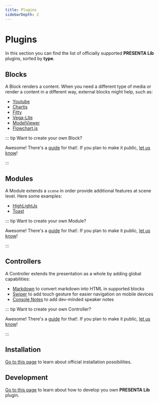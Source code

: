 ```yaml
---
title: Plugins
sidebarDepth: 2
---
```


# Plugins



In this section you can find the list of officially supported **PRESENTA Lib** plugins, sorted by  **type**.

## Blocks

A Block renders a content. When you need a different type of media or render a content in a different way, external blocks might help, such as:

- [Youtube](blocks/youtube)
- [Chartjs](blocks/chartjs)
- [Fitty](blocks/fitty)
- [Vega-Lite](blocks/vegalite)
- [ModelViewer](blocks/modelviewer)
- [Flowchart.js](blocks/flowchartjs)



::: tip Want to create your own Block?

Awesome! There's a [guide](development) for that!. If you plan to make it public, [let us know](mailto:support@presenta.cc)!

:::



## Modules

A Module extends a `scene` in order provide additional features at scene level. Here some examples:

- [HighLightJs](modules/highlightjs)
- [Toast](modules/toast)

::: tip Want to create your own Module?

Awesome! There's a [guide](development) for that!. If you plan to make it public, [let us know](mailto:support@presenta.cc)!

:::

## Controllers

A Controller extends the presentation as a whole by adding global capabilities:

- [Markdown](controllers/markdown) to convert markdown into HTML in supported blocks
- [Swiper](controllers/swiper) to add touch gesture for easier navigation on mobile devices
- [Console Notes](controllers/console-notes) to add dev-minded speaker notes 

::: tip Want to create your own Controller?

Awesome! There's a [guide](development) for that!. If you plan to make it public, [let us know](mailto:support@presenta.cc)!

:::



## Installation

[Go to this page](installation) to learn about official installation possibilities.



## Development

[Go to this page](development) to learn about how to develop you own **PRESENTA Lib** plugin.
